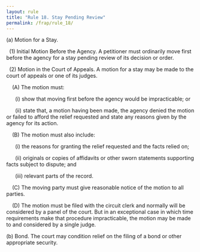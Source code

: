```yaml
---
layout: rule
title: "Rule 18. Stay Pending Review"
permalink: /frap/rule_18/
---
```


(a) Motion for a Stay.


&nbsp;&nbsp;(1) Initial Motion Before the Agency. A petitioner must ordinarily move first before the agency for a stay pending review of its decision or order.


&nbsp;&nbsp;(2) Motion in the Court of Appeals. A motion for a stay may be made to the court of appeals or one of its judges.


&nbsp;&nbsp;&nbsp;&nbsp;(A) The motion must:


&nbsp;&nbsp;&nbsp;&nbsp;&nbsp;&nbsp;(i) show that moving first before the agency would be impracticable; or


&nbsp;&nbsp;&nbsp;&nbsp;&nbsp;&nbsp;(ii) state that, a motion having been made, the agency denied the motion or failed to afford the relief requested and state any reasons given by the agency for its action.


&nbsp;&nbsp;&nbsp;&nbsp;(B) The motion must also include:


&nbsp;&nbsp;&nbsp;&nbsp;&nbsp;&nbsp;(i) the reasons for granting the relief requested and the facts relied on;


&nbsp;&nbsp;&nbsp;&nbsp;&nbsp;&nbsp;(ii) originals or copies of affidavits or other sworn statements supporting facts subject to dispute; and


&nbsp;&nbsp;&nbsp;&nbsp;&nbsp;&nbsp;(iii) relevant parts of the record.


&nbsp;&nbsp;&nbsp;&nbsp;(C) The moving party must give reasonable notice of the motion to all parties.


&nbsp;&nbsp;&nbsp;&nbsp;(D) The motion must be filed with the circuit clerk and normally will be considered by a panel of the court. But in an exceptional case in which time requirements make that procedure impracticable, the motion may be made to and considered by a single judge.


(b) Bond. The court may condition relief on the filing of a bond or other appropriate security.